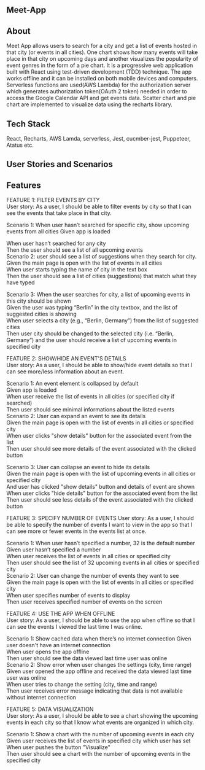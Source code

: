 ## Meet-App
## About

Meet App allows users to search for a city and get a list of events hosted in that city (or events in all cities). One chart shows how many events will take place in that city on upcoming days and another visualizes the popularity of event genres in the form of a pie chart. It is a progressive web application built with React using test-driven development (TDD) technique. The app works offline and it can be installed on both mobile devices and computers. Serverless functions are used(AWS Lambda) for the authorization server which generates authorization token(OAuth 2 token) needed in order to access the Google Calendar API and get events data. Scatter chart and pie chart are implemented to visualize data using the recharts library.


## Tech Stack
React, Recharts, AWS Lamda, serverless, Jest, cucmber-jest, Puppeteer, Atatus etc.
## User Stories and Scenarios

## Features
FEATURE 1: FILTER EVENTS BY CITY\
User story: As a user, I should be able to filter events by city so that I can see the events that take place in that city.

Scenario 1: When user hasn’t searched for specific city, show upcoming events from all cities
Given app is loaded

When user hasn’t searched for any city\
Then the user should see a list of all upcoming events\
Scenario 2: user should see a list of suggestions when they search for city.\
Given the main page is open with the list of events in all cities\
When user starts typing the name of city in the text box\
Then the user should see a list of cities (suggestions) that match what they have typed

Scenario 3: When the user searches for city, a list of upcoming events in this city should be shown\
Given the user was typing “Berlin” in the city textbox, and the list of suggested cities is showing\
When user selects a city (e.g., “Berlin, Germany”) from the list of suggested cities\
Then user city should be changed to the selected city (i.e. “Berlin, Germany”) and the user should receive a list of upcoming events in specified city

FEATURE 2: SHOW/HIDE AN EVENT'S DETAILS\
User story: As a user, I should be able to show/hide event details so that I can see more/less information about an event.

Scenario 1: An event element is collapsed by default\
Given app is loaded\
When user receive the list of events in all cities (or specified city if searched)\
Then user should see minimal informations about the listed events\
Scenario 2: User can expand an event to see its details\
Given the main page is open with the list of events in all cities or specified city\
When user clicks "show details" button for the associated event from the list\
Then user should see more details of the event associated with the clicked button

Scenario 3: User can collapse an event to hide its details\
Given the main page is open with the list of upcoming events in all cities or specified city\
And user has clicked "show details" button and details of event are shown\
When user clicks "hide details" button for the associated event from the list\
Then user should see less details of the event associated with the clicked button

FEATURE 3: SPECIFY NUMBER OF EVENTS
User story: As a user, I should be able to specify the number of events I want to view in the app so that I can see more or fewer events in the events list at once.

Scenario 1: When user hasn’t specified a number, 32 is the default number\
Given user hasn’t specified a number\
When user receives the list of events in all cities or specified city\
Then user should see the list of 32 upcoming events in all cities or specified city\
Scenario 2: User can change the number of events they want to see\
Given the main page is open with the list of events in all cities or specified city\
When user specifies number of events to display\
Then user receives specified number of events on the screen

FEATURE 4: USE THE APP WHEN OFFLINE\
User story: As a user, I should be able to use the app when offline so that I can see the events I viewed the last time I was online.

Scenario 1: Show cached data when there’s no internet connection
Given user doesn't have an internet connection\
When user opens the app offline\
Then user should see the data viewed last time user was online\
Scenario 2: Show error when user changes the settings (city, time range)\
Given user opened the app offline and received the data viewed last time user was online\
When user tries to change the setting (city, time and range)\
Then user receives error message indicating that data is not available without internet connection

FEATURE 5: DATA VISUALIZATION\
User story: As a user, I should be able to see a chart showing the upcoming events in each city so that I know what events are organized in which city.

Scenario 1: Show a chart with the number of upcoming events in each city\
Given user receives the list of events in specified city which user has set\
When user pushes the button "Visualize"\
Then user should see a chart with the number of upcoming events in the specified city
